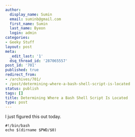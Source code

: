 ```yaml
---
author:
  display_name: Sumin
  email: suminb@gmail.com
  first_name: Sumin
  last_name: Byeon
  login: admin
categories:
- Geeky Stuff
layout: post
meta:
  _edit_last: '1'
  dsq_thread_id: '287065557'
post_id: '701'
published: true
redirect_from:
- /archives/701/
- /post/determining-where-a-bash-shell-script-is-located
status: publish
tags: []
title: Determining Where a Bash Shell Script Is Located
type: post
---
```

I just figured this out today.

    #!/bin/bash
    echo $(dirname $PWD/$0)
